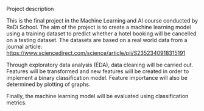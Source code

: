 Project description

This is the final project in the Machine Learning and AI course conducted by ReDi School. The aim of the project is to
create a machine learning model using a training dataset to predict whether a hotel booking will be cancelled on a 
testing dataset. The datasets are based on a real world data from a journal article: https://www.sciencedirect.com/science/article/pii/S2352340918315191 

Through exploratory data analysis (EDA), data cleaning will be carried out. 
Features will be transformed and new features will be created in order to implement a binary classification model.
Feature importance will also be determined by plotting of graphs.

Finally, the machine learning model will be evaluated using classification metrics.


